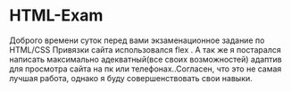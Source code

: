 # HTML-Exam
Доброго времени суток перед вами экзаменационное задание по HTML/CSS Привязки сайта использовался flex . А так же я постарался написать максимально адекватный(все своих возможностей) адаптив для просмотра сайта на пк или телефонах..Согласен, что это не самая лучшая работа, однако я буду совершенствовать свои навыки.
